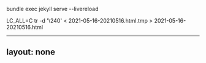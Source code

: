 bundle exec jekyll serve --livereload

LC_ALL=C tr -d '\240' < 2021-05-16-20210516.html.tmp > 2021-05-16-20210516.html

---
layout: none
---
